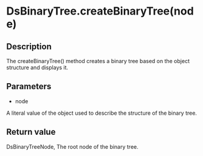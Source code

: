 # DsBinaryTree.createBinaryTree(node)

## Description

The createBinaryTree() method creates a binary tree based on the object structure and displays it.

## Parameters

- node

A literal value of the object used to describe the structure of the binary tree.

## Return value

DsBinaryTreeNode, The root node of the binary tree.
